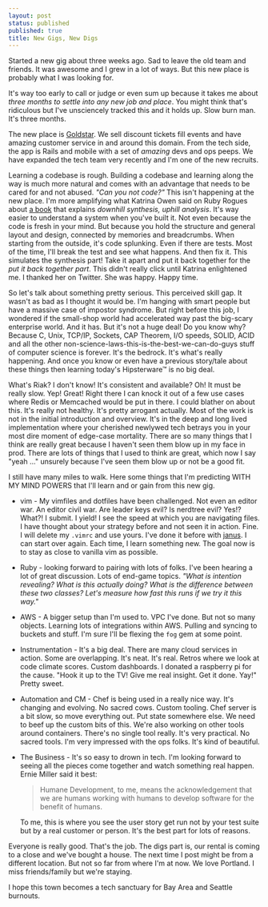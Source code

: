 ```yaml
---
layout: post
status: published
published: true
title: New Gigs, New Digs
---
```

Started a new gig about three weeks ago.  Sad to leave the old team and
friends.  It was awesome and I grew in a lot of ways.  But this new
place is probably what I was looking for.

It's way too early to call or judge or even sum up because it takes me
about _three months to settle into any new job and place_.  You might
think that's ridiculous but I've unsciencely tracked this and it holds
up.  Slow burn man.  It's three months.

The new place is [Goldstar](http://goldstar.com).  We sell discount tickets
fill events and have amazing customer service in and around this domain.
From the tech side, the app is Rails and mobile with a set of *amazing*
devs and ops peeps.  We have expanded the tech team very recently and
I'm one of the new recruits.

Learning a codebase is rough.  Building a codebase and learning along
the way is much more natural and comes with an advantage that needs to
be cared for and not abused.  _"Can you not code?"_  This isn't
happening at the new place.  I'm more amplifying what Katrina Owen said
on Ruby Rogues about [a book](http://www.amazon.com/Vehicles-Experiments-Psychology-Valentino-Braitenberg/dp/0262521121)
that explains _downhill synthesis, uphill analysis_.  It's way easier to
understand a system when you've built it.  Not even because the code is
fresh in your mind.  But because you hold the structure and general
layout and design, connected by memories and breadcrumbs.  When starting
from the outside, it's code splunking.  Even if there are tests.  Most
of the time, I'll break the test and see what happens.  And then fix it.
This simulates the synthesis part!  Take it apart and put it back
together for the *put it back together part*.  This didn't really click
until Katrina enlightened me.  I thanked her on Twitter.  She was happy.
Happy time.

So let's talk about something pretty serious.  This perceived skill gap.
It wasn't as bad as I thought it would be.  I'm hanging with smart
people but have a massive case of impostor syndrome.  But right before
this job, I wondered if the small-shop world had accelerated way past
the big-scary enterprise world.  And it has.  But it's not a huge deal!
Do you know why?  Because C, Unix, TCP/IP, Sockets, CAP Theorem, I/O
speeds, SOLID, ACID and all the other
non-science-laws-this-is-the-best-we-can-do-guys stuff of computer
science is forever.  It's the bedrock.  It's what's really happening.
And once you know or even have a previous story/tale about these things
then learning today's Hipsterware™ is no big deal.

What's Riak?  I don't know!  It's consistent and available?  Oh!  It
must be really slow.  Yep!  Great!  Right there I can knock it out of a
few use cases where Redis or Memcached would be put in there.  I could
blather on about this.  It's really not healthy.  It's pretty arrogant
actually.  Most of the work is not in the initial introduction and
overview.  It's in the deep and long lived implementation where your
cherished newlywed tech betrays you in your most dire moment of
edge-case mortality.  There are so many things that I think are really
great because I haven't seen them blow up in my face in prod.  There are
lots of things that I used to think are great, which now I say "yeah
..." unsurely because I've seen them blow up or not be a good fit.

I still have many miles to walk.  Here some things that I'm predicting
WITH MY MIND POWERS that I'll learn and or gain from this new gig.

* vim - My vimfiles and dotfiles have been challenged.  Not even an
  editor war.  An editor civil war.  Are leader keys evil?  Is nerdtree
  evil?  Yes!?  What?!  I submit.  I yield!  I see the speed at which
  you are navigating files.  I have thought about your strategy before
  and not seen it in action.  Fine.  I will delete my `.vimrc` and use
  yours.  I've done it before with
  [janus](https://github.com/carlhuda/janus).  I can start over again.
  Each time, I learn something new.  The goal now is to stay as close to
  vanilla vim as possible.

* Ruby - looking forward to pairing with lots of folks.  I've been
hearing a lot of great discussion.  Lots of end-game topics.
_"What is intention revealing?  What is this actually doing?  What is the
difference between these two classes?  Let's measure how fast this runs
if we try it this way."_

* AWS - A bigger setup than I'm used to.  VPC I've done.  But not so
  many objects.  Learning lots of integrations within AWS.  Pulling and
  syncing to buckets and stuff.  I'm sure I'll be flexing the `fog` gem
  at some point.

* Instrumentation - It's a big deal.  There are many cloud services in
  action.  Some are overlapping.  It's neat.  It's real.  Retros where
  we look at code climate scores.  Custom dashboards.  I donated a
  raspberry pi for the cause.  "Hook it up to the TV!  Give me real
  insight.  Get it done.  Yay!"  Pretty sweet.

* Automation and CM - Chef is being used in a really nice way.  It's
  changing and evolving.  No sacred cows.  Custom tooling.  Chef server
  is a bit slow, so move everything out.  Put state somewhere else.  We
  need to beef up the custom bits of this.  We're also working on other
  tools around containers.  There's no single tool really.  It's very
  practical.  No sacred tools.  I'm very impressed with the ops folks.
  It's kind of beautiful.

* The Business - It's so easy to drown in tech.  I'm looking forward to
  seeing all the pieces come together and watch something real happen.
  Ernie Miller said it best:

  > Humane Development, to me, means the acknowledgement that we are
  > humans working with humans to develop software for the benefit of
  > humans.

  To me, this is where you see the user story get run not by your test
  suite but by a real customer or person.  It's the best part for lots
  of reasons.


Everyone is really good.  That's the job.  The digs part is, our rental
is coming to a close and we've bought a house.  The next time I post
might be from a different location.  But not so far from where I'm at
now.  We love Portland.  I miss friends/family but we're staying.

I hope this town becomes a tech sanctuary for Bay Area and Seattle burnouts.

